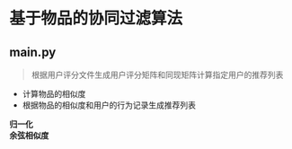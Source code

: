#  基于物品的协同过滤算法

## main.py

> 根据用户评分文件生成用户评分矩阵和同现矩阵计算指定用户的推荐列表

* 计算物品的相似度
* 根据物品的相似度和用户的行为记录生成推荐列表

**归一化**  
**余弦相似度**  
